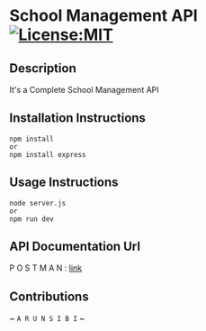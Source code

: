 # School Management API [![License:MIT](https://img.shields.io/badge/License-MIT-grean.svg)](https://opensource.org/licenses/MIT) 

## Description
It's a Complete School Management API 

## Installation Instructions
```
npm install
or
npm install express
```

## Usage Instructions 
```
node server.js
or
npm run dev
```

## API Documentation Url
P O S T M A N : [link](https://documenter.getpostman.com/view/24721993/2s8Z6zzrYu)


## Contributions 

~ ` A R U N S I B I ` ~

